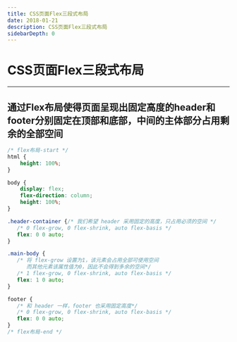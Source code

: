 ```yaml
---
title: CSS页面Flex三段式布局
date: 2018-01-21
description: CSS页面Flex三段式布局
sidebarDepth: 0
---
```


# CSS页面Flex三段式布局

---

## 通过Flex布局使得页面呈现出固定高度的header和footer分别固定在顶部和底部，中间的主体部分占用剩余的全部空间

```css
/* flex布局-start */
html {
    height: 100%;
}

body {
    display: flex;
    flex-direction: column;
    height: 100%;
}

.header-container {/* 我们希望 header 采用固定的高度，只占用必须的空间 */
   /* 0 flex-grow, 0 flex-shrink, auto flex-basis */
   flex: 0 0 auto;
}

.main-body {
   /* 将 flex-grow 设置为1，该元素会占用全部可使用空间
      而其他元素该属性值为0，因此不会得到多余的空间*/
   /* 1 flex-grow, 0 flex-shrink, auto flex-basis */
   flex: 1 0 auto;
}

footer {
   /* 和 header 一样，footer 也采用固定高度*/
   /* 0 flex-grow, 0 flex-shrink, auto flex-basis */
   flex: 0 0 auto;
}
/* flex布局-end */
```
